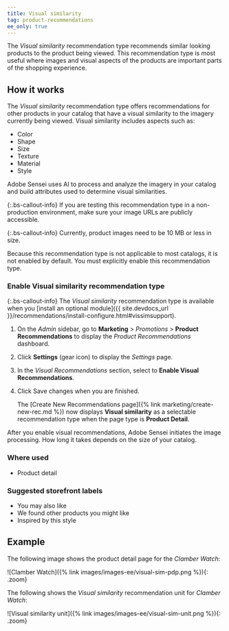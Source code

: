 ```yaml
---
title: Visual similarity
tag: product-recommendations
ee_only: true
---
```


The _Visual similarity_ recommendation type recommends similar looking products to the product being viewed. This recommendation type is most useful where images and visual aspects of the products are important parts of the shopping experience.

## How it works

The _Visual similarity_ recommendation type offers recommendations for other products in your catalog that have a visual similarity to the imagery currently being viewed. Visual similarity includes aspects such as:

- Color
- Shape
- Size
- Texture
- Material
- Style

Adobe Sensei uses AI to process and analyze the imagery in your catalog and build attributes used to determine visual similarities.

{:.bs-callout-info}
If you are testing this recommendation type in a non-production environment, make sure your image URLs are publicly accessible.

{:.bs-callout-info}
Currently, product images need to be 10 MB or less in size.

Because this recommendation type is not applicable to most catalogs, it is not enabled by default. You must explicitly enable this recommendation type.

### Enable Visual similarity recommendation type

{:.bs-callout-info}
The _Visual similarity_ recommendation type is available when you [install an optional module]({{ site.devdocs_url }}/recommendations/install-configure.html#vissimsupport).

1. On the _Admin_ sidebar, go to **Marketing** > _Promotions_ > **Product Recommendations** to display the _Product Recommendations_ dashboard.

1. Click **Settings** (gear icon) to display the _Settings_ page.

1. In the _Visual Recommendations_ section, select to **Enable Visual Recommendations**.

1. Click <span class="btn">Save changes</span> when you are finished.

   The [Create New Recommendations page]({% link marketing/create-new-rec.md %}) now displays **Visual similarity** as a selectable recommendation type when the page type is **Product Detail**.

After you enable visual recommendations, Adobe Sensei initiates the image processing. How long it takes depends on the size of your catalog.

### Where used

- Product detail

### Suggested storefront labels

- You may also like
- We found other products you might like
- Inspired by this style

## Example

The following image shows the product detail page for the _Clamber Watch_:

   ![Clamber Watch]({% link images/images-ee/visual-sim-pdp.png %}){: .zoom}

The following shows the _Visual similarity_ recommendation unit for _Clamber Watch_:

   ![Visual similarity unit]({% link images/images-ee/visual-sim-unit.png %}){: .zoom}
